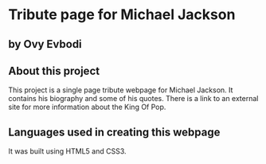 # Tribute page for Michael Jackson
## by Ovy Evbodi


## About this project
This project is a single page tribute webpage for Michael Jackson.
It contains his biography and some of his quotes.
There is a link to an external site for more information about the King Of Pop.


## Languages used in creating this webpage
It was built using HTML5 and CSS3.